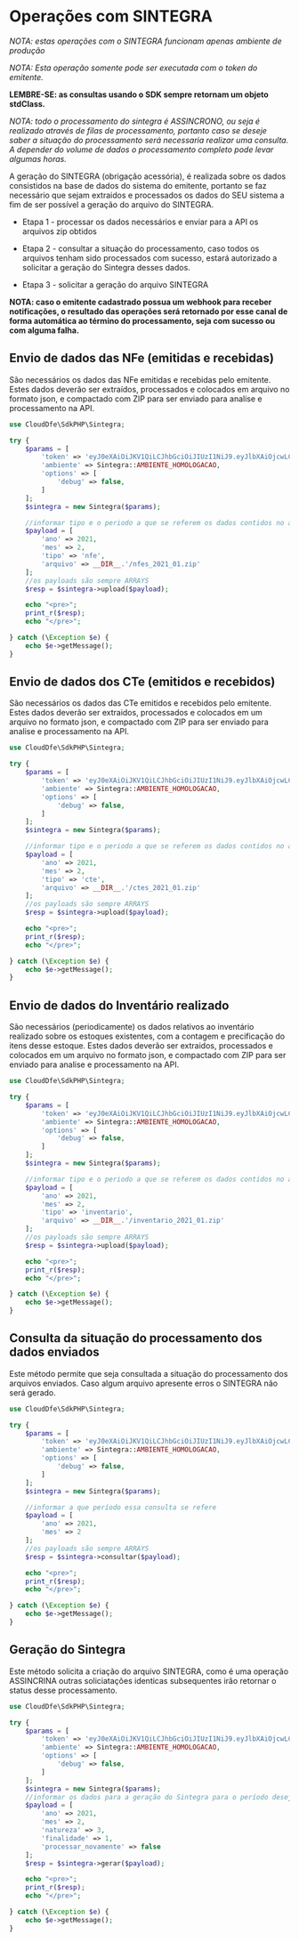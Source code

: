 # Operações com SINTEGRA

*NOTA: estas operações com o SINTEGRA funcionam apenas ambiente de produção*

*NOTA: Esta operação somente pode ser executada com o token do emitente.*

**LEMBRE-SE: as consultas usando o SDK sempre retornam um objeto stdClass.**

*NOTA: todo o processamento do sintegra é ASSINCRONO, ou seja é realizado através de filas de processamento, portanto caso se deseje saber a situação do processamento será necessaria realizar uma consulta. A depender do volume de dados o processamento completo pode levar algumas horas.*

A geração do SINTEGRA (obrigação acessória), é realizada sobre os dados consistidos na base de dados do sistema do emitente, portanto se faz necessário que sejam extraidos e processados os dados do SEU sistema a fim de ser possível a geração do arquivo do SINTEGRA.

- Etapa 1 - processar os dados necessários e enviar para a API os arquivos zip obtidos

- Etapa 2 - consultar a situação do processamento, caso todos os arquivos tenham sido processados com sucesso, estará autorizado a solicitar a geração do Sintegra desses dados.

- Etapa 3 - solicitar a geração do arquivo SINTEGRA

**NOTA: caso o emitente cadastrado possua um webhook para receber notificações, o resultado das operações será retornado por esse canal de forma automática ao término do processamento, seja com sucesso ou com alguma falha.**

## Envio de dados das NFe (emitidas e recebidas)

São necessários os dados das NFe emitidas e recebidas pelo emitente.
Estes dados deverão ser extraídos, processados e colocados em arquivo no formato json, e compactado com ZIP para ser enviado para analise e processamento na API.

```php
use CloudDfe\SdkPHP\Sintegra;

try {
    $params = [
        'token' => 'eyJ0eXAiOiJKV1QiLCJhbGciOiJIUzI1NiJ9.eyJlbXAiOjcwLCJ1c3IiOiIyIiwidHAiOjIsImlhdCI6MTU4MDkzNzM3MH0.KvSUt2x8qcu4Rtp2XNTOINqR',
        'ambiente' => Sintegra::AMBIENTE_HOMOLOGACAO,
        'options' => [
            'debug' => false,
        ]
    ];
    $sintegra = new Sintegra($params);

    //informar tipo e o periodo a que se referem os dados contidos no arquivo zip
    $payload = [
        'ano' => 2021,
        'mes' => 2,
        'tipo' => 'nfe',
        'arquivo' => __DIR__.'/nfes_2021_01.zip'
    ];
    //os payloads são sempre ARRAYS
    $resp = $sintegra->upload($payload);

    echo "<pre>";
    print_r($resp);
    echo "</pre>";

} catch (\Exception $e) {
    echo $e->getMessage();
}

```


## Envio de dados dos CTe (emitidos e recebidos)

São necessários os dados das CTe emitidos e recebidos pelo emitente.
Estes dados deverão ser extraidos, processados e colocados em um arquivo no formato json, e compactado com ZIP para ser enviado para analise e processamento na API.

```php
use CloudDfe\SdkPHP\Sintegra;

try {
    $params = [
        'token' => 'eyJ0eXAiOiJKV1QiLCJhbGciOiJIUzI1NiJ9.eyJlbXAiOjcwLCJ1c3IiOiIyIiwidHAiOjIsImlhdCI6MTU4MDkzNzM3MH0.KvSUt2x8qcu4Rtp2XNTOINqR',
        'ambiente' => Sintegra::AMBIENTE_HOMOLOGACAO,
        'options' => [
            'debug' => false,
        ]
    ];
    $sintegra = new Sintegra($params);

    //informar tipo e o periodo a que se referem os dados contidos no arquivo zip
    $payload = [
        'ano' => 2021,
        'mes' => 2,
        'tipo' => 'cte',
        'arquivo' => __DIR__.'/ctes_2021_01.zip'
    ];
    //os payloads são sempre ARRAYS
    $resp = $sintegra->upload($payload);

    echo "<pre>";
    print_r($resp);
    echo "</pre>";

} catch (\Exception $e) {
    echo $e->getMessage();
}
```
## Envio de dados do Inventário realizado

São necessários (periodicamente) os dados relativos ao inventário realizado sobre os estoques existentes, com a contagem e precificação do itens desse estoque.
Estes dados deverão ser extraidos, processados e colocados em um arquivo no formato json, e compactado com ZIP para ser enviado para analise e processamento na API.

```php
use CloudDfe\SdkPHP\Sintegra;

try {
    $params = [
        'token' => 'eyJ0eXAiOiJKV1QiLCJhbGciOiJIUzI1NiJ9.eyJlbXAiOjcwLCJ1c3IiOiIyIiwidHAiOjIsImlhdCI6MTU4MDkzNzM3MH0.KvSUt2x8qcu4Rtp2XNTOINqR',
        'ambiente' => Sintegra::AMBIENTE_HOMOLOGACAO,
        'options' => [
            'debug' => false,
        ]
    ];
    $sintegra = new Sintegra($params);

    //informar tipo e o periodo a que se referem os dados contidos no arquivo zip
    $payload = [
        'ano' => 2021,
        'mes' => 2,
        'tipo' => 'inventario',
        'arquivo' => __DIR__.'/inventario_2021_01.zip'
    ];
    //os payloads são sempre ARRAYS
    $resp = $sintegra->upload($payload);

    echo "<pre>";
    print_r($resp);
    echo "</pre>";

} catch (\Exception $e) {
    echo $e->getMessage();
}
```

## Consulta da situação do processamento dos dados enviados

Este método permite que seja consultada a situação do processamento dos arquivos enviados. Caso algum arquivo apresente erros o SINTEGRA não será gerado.

```php
use CloudDfe\SdkPHP\Sintegra;

try {
    $params = [
        'token' => 'eyJ0eXAiOiJKV1QiLCJhbGciOiJIUzI1NiJ9.eyJlbXAiOjcwLCJ1c3IiOiIyIiwidHAiOjIsImlhdCI6MTU4MDkzNzM3MH0.KvSUt2x8qcu4Rtp2XNTOINqR',
        'ambiente' => Sintegra::AMBIENTE_HOMOLOGACAO,
        'options' => [
            'debug' => false,
        ]
    ];
    $sintegra = new Sintegra($params);

    //informar a que período essa consulta se refere
    $payload = [
        'ano' => 2021,
        'mes' => 2
    ];
    //os payloads são sempre ARRAYS
    $resp = $sintegra->consultar($payload);

    echo "<pre>";
    print_r($resp);
    echo "</pre>";

} catch (\Exception $e) {
    echo $e->getMessage();
}
```

## Geração do Sintegra

Este método solicita a criação do arquivo SINTEGRA, como é uma operação ASSINCRINA outras soliciatações identicas subsequentes irão retornar o status desse processamento.

```php
use CloudDfe\SdkPHP\Sintegra;

try {
    $params = [
        'token' => 'eyJ0eXAiOiJKV1QiLCJhbGciOiJIUzI1NiJ9.eyJlbXAiOjcwLCJ1c3IiOiIyIiwidHAiOjIsImlhdCI6MTU4MDkzNzM3MH0.KvSUt2x8qcu4Rtp2XNTOINqR',
        'ambiente' => Sintegra::AMBIENTE_HOMOLOGACAO,
        'options' => [
            'debug' => false,
        ]
    ];
    $sintegra = new Sintegra($params);
    //informar os dados para a geração do Sintegra para o período desejado
    $payload = [
        'ano' => 2021,
        'mes' => 2,
        'natureza' => 3,
        'finalidade' => 1,
        'processar_novamente' => false
    ];
    $resp = $sintegra->gerar($payload);

    echo "<pre>";
    print_r($resp);
    echo "</pre>";

} catch (\Exception $e) {
    echo $e->getMessage();
}
```
